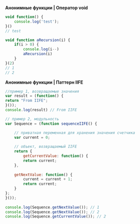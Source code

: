 


**Анонимные функции | Оператор void**
```js
void function() {
	console.log('test');
}()
// test
```
```js
void function aRecursion(i) {
	if(i > 0) {
		console.log(i--)
		aRecursion(i)
	}
}(2)
// 1
// 2
```

**Анонимные функции | Паттерн IIFE**
```js
//пример 1, возвращаемые значения
var result = (function() {  
return "From IIFE";  
}());    
console.log(result) // From IIFE
```
```js
// пример 2, модульность
var Sequence = (function sequenceIIFE() {  

	// приватная переменная для хранения значения счетчика  
	var current = 0;  
	  
	// объект, возвращаемый IIFE  
	return {  
		getCurrentValue: function() {  
		return current;  
	},  
	  
	getNextValue: function() {  
		current = current + 1;  
		return current;  
	}  
};  
}());  
  
console.log(Sequence.getNextValue()); // 1  
console.log(Sequence.getNextValue()); // 2  
console.log(Sequence.getCurrentValue()); // 2
```


<!--stackedit_data:
eyJoaXN0b3J5IjpbNzI4MzI3MTE1LC0xNjMyNTcyODE3XX0=
-->